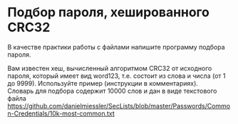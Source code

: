 # Подбор пароля, хешированного CRC32

В качестве практики работы с файлами напишите программу подбора пароля.

Вам известен хеш, вычисленный алгоритмом CRC32 от исходного пароля, который имеет вид word123, т.е. состоит из слова и числа (от 1 до 9999). Используйте пример (инструкции в комментариях).\
Словарь для подбора содержит 10000 слов и дан в виде текстового файла https://github.com/danielmiessler/SecLists/blob/master/Passwords/Common-Credentials/10k-most-common.txt
